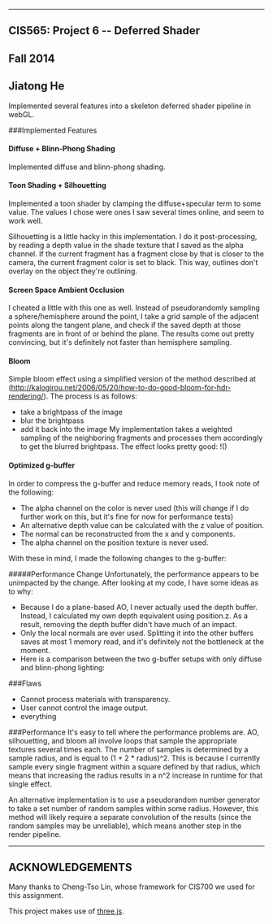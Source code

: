 ------------------------------------------------------------------------------
CIS565: Project 6 -- Deferred Shader
-------------------------------------------------------------------------------
Fall 2014
-------------------------------------------------------------------------------
Jiatong He
-------------------------------------------------------------------------------
Implemented several features into a skeleton deferred shader pipeline in webGL.

###Implemented Features
#### Diffuse + Blinn-Phong Shading
Implemented diffuse and blinn-phong shading.

#### Toon Shading + Silhouetting
Implemented a toon shader by clamping the diffuse+specular term to some value.  The values I chose were ones I saw several times online, and seem to work well.

Silhouetting is a little hacky in this implementation.  I do it post-processing, by reading a depth value in the shade texture that I saved as the alpha channel.  If the current fragment has a fragment close by that is closer to the camera, the current fragment color is set to black.  This way, outlines don't overlay on the object they're outlining.

#### Screen Space Ambient Occlusion
I cheated a little with this one as well.  Instead of pseudorandomly sampling a sphere/hemisphere around the point, I take a grid sample of the adjacent points along the tangent plane, and check if the saved depth at those fragments are in front of or behind the plane.  The results come out pretty convincing, but it's definitely not faster than hemisphere sampling.

#### Bloom
Simple bloom effect using a simplified version of the method described at (http://kalogirou.net/2006/05/20/how-to-do-good-bloom-for-hdr-rendering/).
The process is as follows:
* take a brightpass of the image
* blur the brightpass
* add it back into the image
My implementation takes a weighted sampling of the neighboring fragments and processes them accordingly to get the blurred brightpass.  The effect looks pretty good:
!()

#### Optimized g-buffer
In order to compress the g-buffer and reduce memory reads, I took note of the following:
* The alpha channel on the color is never used (this will change if I do further work on this, but it's fine for now for performance tests)
* An alternative depth value can be calculated with the z value of position.
* The normal can be reconstructed from the x and y components.
* The alpha channel on the position texture is never used.

With these in mind, I made the following changes to the g-buffer:


#####Performance Change
Unfortunately, the performance appears to be unimpacted by the change.  After looking at my code, I have some ideas as to why:
* Because I do a plane-based AO, I never actually used the depth buffer.  Instead, I calculated my own depth equivalent using position.z.  As a result, removing the depth buffer didn't have much of an impact.
* Only the local normals are ever used.  Splitting it into the other buffers saves at most 1 memory read, and it's definitely not the bottleneck at the moment.
* Here is a comparison between the two g-buffer setups with only diffuse and blinn-phong lighting:

###Flaws
* Cannot process materials with transparency.
* User cannot control the image output.
* everything

###Performance
It's easy to tell where the performance problems are.  AO, silhouetting, and bloom all involve loops that sample the appropriate textures several times each.  The number of samples is determined by a sample radius, and is equal to (1 + 2 * radius)^2.  This is because I currently sample every single fragment within a square defined by that radius, which means that increasing the radius results in a n^2 increase in runtime for that single effect.

An alternative implementation is to use a pseudorandom number generator to take a set number of random samples within some radius.  However, this method will likely require a separate convolution of the results (since the random samples may be unreliable), which means another step in the render pipeline.

---
ACKNOWLEDGEMENTS
---

Many thanks to Cheng-Tso Lin, whose framework for CIS700 we used for this
assignment.

This project makes use of [three.js](http://www.threejs.org).
